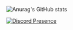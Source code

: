 ![Anurag's GitHub stats](https://github-readme-stats.vercel.app/api?username=NietThijmen&show_icons=true&theme=radical)

[![Discord Presence](https://lanyard.cnrad.dev/api/420957189105254410)](https://discord.com/users/420957189105254410)
